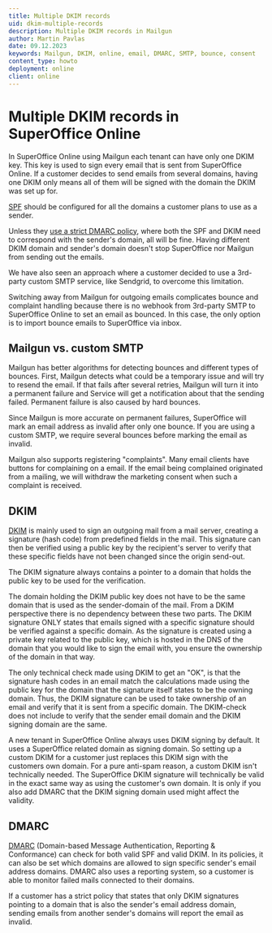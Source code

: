 ```yaml
---
title: Multiple DKIM records
uid: dkim-multiple-records
description: Multiple DKIM records in Mailgun
author: Martin Pavlas
date: 09.12.2023
keywords: Mailgun, DKIM, online, email, DMARC, SMTP, bounce, consent
content_type: howto
deployment: online
client: online
---
```


# Multiple DKIM records in SuperOffice Online

In SuperOffice Online using Mailgun each tenant can have only one DKIM key. This key is used to sign every email that is sent from SuperOffice Online. If a customer decides to send emails from several domains, having one DKIM only means all of them will be signed with the domain the DKIM was set up for.

[SPF][3] should be configured for all the domains a customer plans to use as a sender.

Unless they [use a strict DMARC policy](#dmarc), where both the SPF and DKIM need to correspond with the sender's domain, all will be fine. Having different DKIM domain and sender's domain doesn't stop SuperOffice nor Mailgun from sending out the emails.

We have also seen an approach where a customer decided to use a 3rd-party custom SMTP service, like Sendgrid, to overcome this limitation.

Switching away from Mailgun for outgoing emails complicates bounce and complaint handling because there is no webhook from 3rd-party SMTP to SuperOffice Online to set an email as bounced. In this case, the only option is to import bounce emails to SuperOffice via inbox.

## Mailgun vs. custom SMTP

Mailgun has better algorithms for detecting bounces and different types of bounces. First, Mailgun detects what could be a temporary issue and will try to resend the email. If that fails after several retries, Mailgun will turn it into a permanent failure and Service will get a notification about that the sending failed. Permanent failure is also caused by hard bounces.

Since Mailgun is more accurate on permanent failures, SuperOffice will mark an email address as invalid after only one bounce. If you are using a custom SMTP, we require several bounces before marking the email as invalid.

Mailgun also supports registering "complaints". Many email clients have buttons for complaining on a email. If the email being complained originated from a mailing, we will withdraw the marketing consent when such a complaint is received.

## DKIM

[DKIM][1] is mainly used to sign an outgoing mail from a mail server, creating a signature (hash code) from predefined fields in the mail. This signature can then be verified using a public key by the recipient's server to verify that these specific fields have not been changed since the origin send-out.

The DKIM signature always contains a pointer to a domain that holds the public key to be used for the verification.

The domain holding the DKIM public key does not have to be the same domain that is used as the sender-domain of the mail. From a DKIM perspective there is no dependency between these two parts. The DKIM signature ONLY states that emails signed with a specific signature should be verified against a specific domain. As the signature is created using a private key related to the public key, which is hosted in the DNS of the domain that you would like to sign the email with, you ensure the ownership of the domain in that way.

The only technical check made using DKIM to get an "OK", is that the signature hash codes in an email match the calculations made using the public key for the domain that the signature itself states to be the owning domain. Thus, the DKIM signature can be used to take ownership of an email and verify that it is sent from a specific domain. The DKIM-check does not include to verify that the sender email domain and the DKIM signing domain are the same.

A new tenant in SuperOffice Online always uses DKIM signing by default. It uses a SuperOffice related domain as signing domain. So setting up a custom DKIM for a customer just replaces this DKIM sign with the customers own domain. For a pure anti-spam reason, a custom DKIM isn't technically needed. The SuperOffice DKIM signature will technically be valid in the exact same way as using the customer's own domain. It is only if you also add DMARC that the DKIM signing domain used might affect the validity.

## DMARC

[DMARC][2] (Domain-based Message Authentication, Reporting & Conformance) can check for both valid SPF and valid DKIM. In its policies, it can also be set which domains are allowed to sign specific sender's email address domains. DMARC also uses a reporting system, so a customer is able to monitor failed mails connected to their domains.

If a customer has a strict policy that states that only DKIM signatures pointing to a domain that is also the sender's email address domain, sending emails from another sender's domains will report the email as invalid.

<!-- Referenced links -->
[1]: https://en.wikipedia.org/wiki/DomainKeys_Identified_Mail
[2]: https://dmarc.org/
[3]: https://en.wikipedia.org/wiki/Sender_Policy_Framework

<!-- Referenced images -->